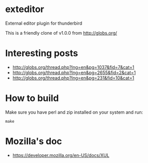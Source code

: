 exteditor
=========

External editor plugin for thunderbird

This is a friendly clone of v1.0.0 from http://globs.org/


Interesting posts
=================

* http://globs.org/thread.php?lng=en&pg=1037&fid=7&cat=1
* http://globs.org/thread.php?lng=en&pg=2655&fid=2&cat=1
* http://globs.org/thread.php?lng=en&pg=231&fid=10&cat=1

How to build
============

Make sure you have perl and zip installed on your system and run:

    make

Mozilla's doc
=============

* https://developer.mozilla.org/en-US/docs/XUL

